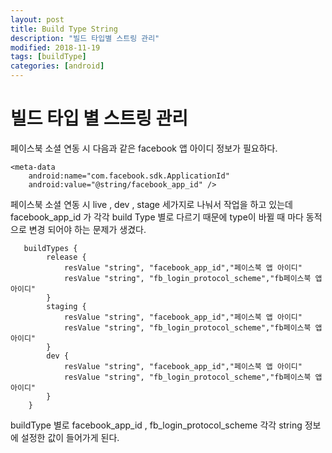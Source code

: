 ```yaml
---
layout: post
title: Build Type String
description: "빌드 타입별 스트링 관리"
modified: 2018-11-19
tags: [buildType]
categories: [android]
---
```


# 빌드 타입 별 스트링 관리

페이스북 소셜 연동 시 다음과 같은 facebook 앱 아이디 정보가 필요하다.
```
<meta-data
    android:name="com.facebook.sdk.ApplicationId"
    android:value="@string/facebook_app_id" />
```

페이스북 소셜 연동 시 live , dev , stage 세가지로 나눠서 작업을 하고 있는데 facebook_app_id 가 각각 build Type 별로 다르기 때문에 type이 바뀔 때 마다 동적으로 변경 되어야 하는 문제가 생겼다.

```
   buildTypes {
        release {
            resValue "string", "facebook_app_id","페이스북 앱 아이디"
            resValue "string", "fb_login_protocol_scheme","fb페이스북 앱 아이디"
        }
        staging {
            resValue "string", "facebook_app_id","페이스북 앱 아이디"
            resValue "string", "fb_login_protocol_scheme","fb페이스북 앱 아이디"
        }
        dev {
            resValue "string", "facebook_app_id","페이스북 앱 아이디"
            resValue "string", "fb_login_protocol_scheme","fb페이스북 앱 아이디"
        }
    }
```

buildType 별로 facebook_app_id , fb_login_protocol_scheme 각각 string 정보에 설정한 값이 들어가게 된다.